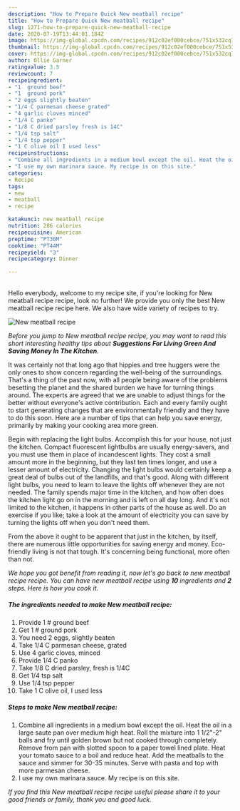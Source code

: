 ```yaml
---
description: "How to Prepare Quick New meatball recipe"
title: "How to Prepare Quick New meatball recipe"
slug: 1271-how-to-prepare-quick-new-meatball-recipe
date: 2020-07-19T13:44:01.184Z
image: https://img-global.cpcdn.com/recipes/912c02ef000cebce/751x532cq70/new-meatball-recipe-recipe-main-photo.jpg
thumbnail: https://img-global.cpcdn.com/recipes/912c02ef000cebce/751x532cq70/new-meatball-recipe-recipe-main-photo.jpg
cover: https://img-global.cpcdn.com/recipes/912c02ef000cebce/751x532cq70/new-meatball-recipe-recipe-main-photo.jpg
author: Ollie Garner
ratingvalue: 3.5
reviewcount: 7
recipeingredient:
- "1  ground beef"
- "1  ground pork"
- "2 eggs slightly beaten"
- "1/4 C parmesan cheese grated"
- "4 garlic cloves minced"
- "1/4 C panko"
- "1/8 C dried parsley fresh is 14C"
- "1/4 tsp salt"
- "1/4 tsp pepper"
- "1 C olive oil I used less"
recipeinstructions:
- "Combine all ingredients in a medium bowl except the oil. Heat the oil in a large saute pan over medium high heat. Roll the mixture into 1 1/2&#34;-2&#34; balls and fry until golden brown but not cooked through completely. Remove from pan with slotted spoon to a paper towel lined plate. Heat your tomato sauce to a boil and reduce heat. Add the meatballs to the sauce and simmer for 30-35 minutes. Serve with pasta and top with more parmesan cheese."
- "I use my own marinara sauce. My recipe is on this site."
categories:
- Recipe
tags:
- new
- meatball
- recipe

katakunci: new meatball recipe 
nutrition: 286 calories
recipecuisine: American
preptime: "PT30M"
cooktime: "PT44M"
recipeyield: "3"
recipecategory: Dinner

---
```

<br>
Hello everybody, welcome to my recipe site, if you're looking for New meatball recipe recipe, look no further! We provide you only the best New meatball recipe recipe here. We also have wide variety of recipes to try.
<br>


![New meatball recipe](https://img-global.cpcdn.com/recipes/912c02ef000cebce/751x532cq70/new-meatball-recipe-recipe-main-photo.jpg)

<i>Before you jump to New meatball recipe recipe, you may want to read this short interesting healthy tips about 
<strong>Suggestions For Living Green And Saving Money In The Kitchen</strong>.</i>
</br>

It was certainly not that long ago that hippies and tree huggers were the only ones to show concern regarding the well-being of the surroundings. That's a thing of the past now, with all people being aware of the problems besetting the planet and the shared burden we have for turning things around. The experts are agreed that we are unable to adjust things for the better without everyone's active contribution. Each and every family ought to start generating changes that are environmentally friendly and they have to do this soon. Here are a number of tips that can help you save energy, primarily by making your cooking area more green.

Begin with replacing the light bulbs. Accomplish this for your house, not just the kitchen. Compact fluorescent lightbulbs are usually energy-savers, and you must use them in place of incandescent lights. They cost a small amount more in the beginning, but they last ten times longer, and use a lesser amount of electricity. Changing the light bulbs would certainly keep a great deal of bulbs out of the landfills, and that's good. Along with different light bulbs, you need to learn to leave the lights off whenever they are not needed. The family spends major time in the kitchen, and how often does the kitchen light go on in the morning and is left on all day long. And it's not limited to the kitchen, it happens in other parts of the house as well. Do an exercise if you like; take a look at the amount of electricity you can save by turning the lights off when you don't need them.

From the above it ought to be apparent that just in the kitchen, by itself, there are numerous little opportunities for saving energy and money. Eco-friendly living is not that tough. It's concerning being functional, more often than not.


<i>We hope you got benefit from reading it, now let's go back to new meatball recipe recipe. You can have new meatball recipe using <strong>10</strong> ingredients and <strong>2</strong> steps. Here is how you cook it.
</i>

##### The ingredients needed to make New meatball recipe:

1. Provide 1 # ground beef
1. Get 1 # ground pork
1. You need 2 eggs, slightly beaten
1. Take 1/4 C parmesan cheese, grated
1. Use 4 garlic cloves, minced
1. Provide 1/4 C panko
1. Take 1/8 C dried parsley, fresh is 1/4C
1. Get 1/4 tsp salt
1. Use 1/4 tsp pepper
1. Take 1 C olive oil, I used less


##### Steps to make New meatball recipe:

1. Combine all ingredients in a medium bowl except the oil. Heat the oil in a large saute pan over medium high heat. Roll the mixture into 1 1/2&#34;-2&#34; balls and fry until golden brown but not cooked through completely. Remove from pan with slotted spoon to a paper towel lined plate. Heat your tomato sauce to a boil and reduce heat. Add the meatballs to the sauce and simmer for 30-35 minutes. Serve with pasta and top with more parmesan cheese.
1. I use my own marinara sauce. My recipe is on this site.


<i>If you find this New meatball recipe recipe useful please share it to your good friends or family, thank you and good luck.</i>
